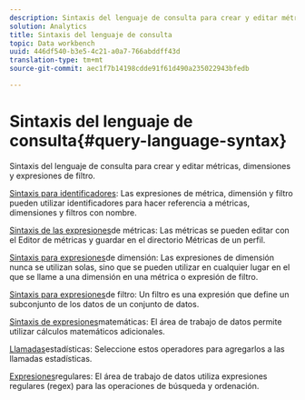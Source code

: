 ```yaml
---
description: Sintaxis del lenguaje de consulta para crear y editar métricas, dimensiones y expresiones de filtro.
solution: Analytics
title: Sintaxis del lenguaje de consulta
topic: Data workbench
uuid: 446df540-b3e5-4c21-a0a7-766abddff43d
translation-type: tm+mt
source-git-commit: aec1f7b14198cdde91f61d490a235022943bfedb

---
```



# Sintaxis del lenguaje de consulta{#query-language-syntax}

Sintaxis del lenguaje de consulta para crear y editar métricas, dimensiones y expresiones de filtro.

[Sintaxis para identificadores](../c-qry-lang-syntx/c-syntx-id.md): Las expresiones de métrica, dimensión y filtro pueden utilizar identificadores para hacer referencia a métricas, dimensiones y filtros con nombre.

[Sintaxis de las expresiones](../c-qry-lang-syntx/c-syntx-mtrc-exp.md)de métricas: Las métricas se pueden editar con el Editor de métricas y guardar en el directorio Métricas de un perfil.

[Sintaxis para expresiones](../c-qry-lang-syntx/c-syntx-dim-exp.md)de dimensión: Las expresiones de dimensión nunca se utilizan solas, sino que se pueden utilizar en cualquier lugar en el que se llame a una dimensión en una métrica o expresión de filtro.

[Sintaxis para expresiones](../c-qry-lang-syntx/c-syntx-fltr-exp.md)de filtro: Un filtro es una expresión que define un subconjunto de los datos de un conjunto de datos.

[Sintaxis de expresiones](../c-qry-lang-syntx/c-math-expressions.md)matemáticas: El área de trabajo de datos permite utilizar cálculos matemáticos adicionales.

[Llamadas](../c-qry-lang-syntx/c-statistical-callouts.md)estadísticas: Seleccione estos operadores para agregarlos a las llamadas estadísticas.

[Expresiones](../c-qry-lang-syntx/c-search-regex.md)regulares: El área de trabajo de datos utiliza expresiones regulares (regex) para las operaciones de búsqueda y ordenación.
